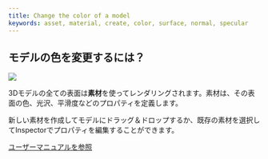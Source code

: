 ```yaml
---
title: Change the color of a model
keywords: asset, material, create, color, surface, normal, specular
---
```


## モデルの色を変更するには？

<img src="https://s3-eu-west-1.amazonaws.com/static.playcanvas.com/instructions/change_material.gif"/>

3Dモデルの全ての表面は**素材**を使ってレンダリングされます。素材は、その表面の色、光沢、平滑度などのプロパティを定義します。

新しい素材を作成してモデルにドラッグ＆ドロップするか、既存の素材を選択してInspectorでプロパティを編集することができます。

<a class="docs" href="http://developer.playcanvas.com/en/user-manual/assets/materials/" target="_blank">ユーザーマニュアルを参照</a>

